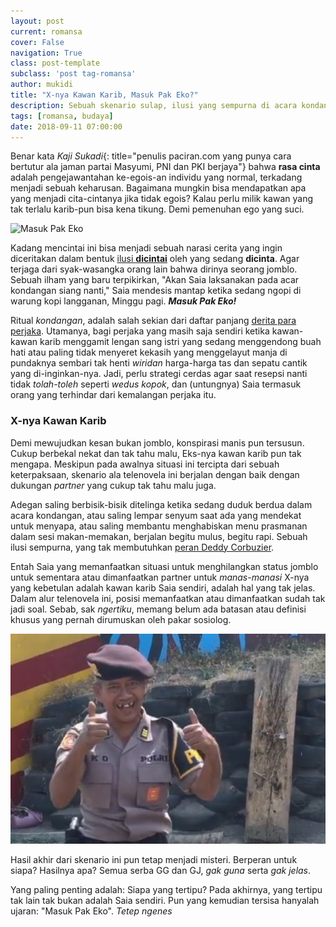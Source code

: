 ```yaml
---
layout: post
current: romansa
cover: False
navigation: True
class: post-template
subclass: 'post tag-romansa'
author: mukidi
title: "X-nya Kawan Karib, Masuk Pak Eko?"
description: Sebuah skenario sulap, ilusi yang sempurna di acara kondangan yang trak butuh bantuan Deddy Corbuzier
tags: [romansa, budaya]
date: 2018-09-11 07:00:00
---
```


Benar kata _Kaji Sukadi_{: title="penulis paciran.com yang punya cara bertutur ala jaman partai Masyumi, PNI dan PKI berjaya"} bahwa **rasa cinta** adalah pengejawantahan ke-egois-an individu yang normal, terkadang menjadi sebuah keharusan. Bagaimana mungkin bisa mendapatkan apa yang menjadi cita-cintanya jika tidak egois? Kalau perlu milik kawan yang tak terlalu karib-pun bisa kena tikung. Demi pemenuhan ego yang suci.

![Masuk Pak Eko](https://media.suara.com/pictures/653x366/2018/08/29/31214-pak-eko-1.jpg)

Kadang mencintai ini bisa menjadi sebuah narasi cerita yang ingin diceritakan dalam bentuk [ilusi **dicintai**](https://www.paciran.com/resensi-tjinta-imensi-kehilangam.html) oleh yang sedang **dicinta**. Agar terjaga dari syak-wasangka orang lain bahwa dirinya seorang jomblo. Sebuah ilham yang baru terpikirkan, "Akan Saia laksanakan pada acar kondangan siang nanti," Saia mendesis mantap ketika sedang ngopi di warung kopi langganan, Minggu pagi. _**Masuk Pak Eko!**_

Ritual _kondangan_, adalah salah sekian dari daftar panjang [derita para perjaka](https://www.paciran.com/nestapa-para-perjaka-di-bulan-buwuh.html). Utamanya, bagi perjaka yang masih saja sendiri ketika kawan-kawan karib menggamit lengan sang istri yang sedang menggendong buah hati atau paling tidak menyeret kekasih yang menggelayut manja di pundaknya sembari tak henti _wiridan_ harga-harga tas dan sepatu cantik yang di-inginkan-nya. Jadi, perlu strategi cerdas agar saat resepsi nanti tidak _tolah-toleh_ seperti _wedus kopok_, dan (untungnya) Saia termasuk orang yang terhindar dari kemalangan perjaka itu.

### X-nya Kawan Karib

Demi mewujudkan kesan bukan jomblo, konspirasi manis pun tersusun. Cukup berbekal nekat dan tak tahu malu, Eks-nya kawan karib pun tak mengapa. Meskipun pada awalnya situasi ini tercipta dari sebuah keterpaksaan, skenario ala telenovela ini berjalan dengan baik dengan dukungan _partner_ yang cukup tak tahu malu juga.

Adegan saling berbisik-bisik ditelinga ketika sedang duduk berdua dalam acara kondangan, atau saling lempar senyum saat ada yang mendekat untuk menyapa, atau saling membantu menghabiskan menu prasmanan dalam sesi makan-memakan, berjalan begitu mulus, begitu rapi. Sebuah ilusi sempurna, yang tak membutuhkan [peran Deddy Corbuzier](https://www.paciran.com/para-penerka-iwan-fals-noah.html).

Entah Saia yang memanfaatkan situasi untuk menghilangkan status jomblo untuk sementara atau dimanfaatkan partner untuk _manas-manasi_ X-nya yang kebetulan adalah kawan karib Saia sendiri, adalah hal yang tak jelas. Dalam alur telenovela ini, posisi memanfaatkan atau dimanfaatkan sudah tak jadi soal. Sebab, sak _ngertiku_, memang belum ada batasan atau definisi khusus yang pernah dirumuskan oleh pakar sosiolog.

![Masuk Pak Eko](assets/images/masuk-pak-eko.jpg)

Hasil akhir dari skenario ini pun tetap menjadi misteri. Berperan untuk siapa? Hasilnya apa? Semua serba GG dan GJ, _gak guna_ serta _gak jelas_.

Yang paling penting adalah: Siapa yang tertipu? Pada akhirnya, yang tertipu tak lain tak bukan adalah Saia sendiri. Pun yang kemudian tersisa hanyalah ujaran: "Masuk Pak Eko". _Tetep ngenes_
